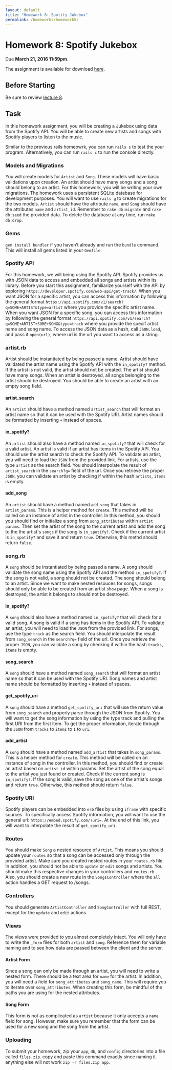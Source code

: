 ```yaml
---
layout: default
title: "Homework 8: Spotify Jukebox"
permalink: /homeworks/homework8/
---
```


# Homework 8: Spotify Jukebox
Due **March 21, 2016 11:59pm**.

The assignment is available for download [here](cis196_homework_8.zip).

## Before Starting
Be sure to review [lecture 8](//seas.upenn.edu/~cis196/lectures/lecture8.html).

## Task
In this homework assignment, you will be creating a Jukebox using data from the Spotify API. You will be able to create new artists and songs with Spotify players to listen to the music.

Similar to the previous rails homeowrk, you can run `rails s` to test the your program. Alternatively, you can run `rails c` to run the console directly.

### Models and Migrations
You will create models for `Artist` and `Song`. These models will have basic validations upon creation. An artist should have many songs and a song should belong to an artist. For this homework, you will be writing your own migrations. The homework uses a persistent SQLite database for development purposes. You will want to use `rails g` to create migrations for the two models. `Artist` should have the attribute `name`, and `Song` should have the attributes `name` and `artist_id`. Remember to `rake db:migrate` and `rake db:seed` the provided data. To delete the database at any time, run `rake db:drop`.

### Gems
`gem install bundler` if you haven’t already and run the `bundle` command. This will install all gems listed in your `Gemfile`.

### Spotify API
For this homework, we will being using the Spotify API. Spotify provides us with JSON data to access and embedded all songs and artists within its library. Before you start this assignment, familiarize yourself with the API by exploring `https://developer.spotify.com/web-api/get-track/`. When you want JSON for a specific artist, you can access this information by following the general format `https://api.spotify.com/v1/search?q=SOME+ARTIST&type=artist` where you provide the specific artist name. When you want JSON for a specific song, you can access this information by following the general format `https://api.spotify.com/v1/search?q=SOME+ARTIST+SOME+SONG&type=track` where you provide the specif artist name and song name. To access the JSON data as a hash, call `JSON.load`, and pass it `open(url)`, where url is the url you want to access as a string.

### artist.rb
Artist should be instantiated by being passed a name. Artist should have validated the artist name using the Spotify API with the `in_spotify?` method. If the artist is not valid, the artist should not be created. The artist should have many songs. When an artist is destroyed, all songs belonging to the artist should be destroyed. You should be able to create an artist with an empty song field.

#### artist_search
An `artist` should have a method named `artist_search` that will format an artist name so that it can be used with the Spotify URI. Artist names should be formatted by inserting `+` instead of spaces.

#### in_spotify?
An `artist` should also have a method named `in_spotify?` that will check for a valid artist. An artist is valid if an artist has items in the Spotify API. You should use the artist search to check the Spotify API. To validate an artist, you will need to load the `JSON` from the provided link. For artists, use the type `artist` as the search field. You should interpolate the result of `artist_search` in the `search?q=` field of the url. Once you retrieve the proper `JSON`, you can validate an artist by checking if within the hash `artists`, `items` is empty.

#### add_song
An `artist` should have a method named `add_song` that takes in `artist_params`. This is a helper method for `create`. This method will be called on an instance of artist in the controller. In this method, you should you should find or initialize a song from `song_attributes` within `artist params`. Then set the artist of the song to the current artist and add the song to the the artist's `songs` if the song is `in_spotify?`. Check if the current artist is `in_spotify?` and save it and return `true`. Otherwise, this methd should return `false`.

### song.rb
A `song` should be instantiated by being passed a name. A song should validate the song name using the Spotify API and the method `in_spotify?`. If the song is not valid, a song should not be created. The song should belong to an artist. Since we want to make nested resouces for songs, songs should only be able to be created from an artist `show` page. When a song is destroyed, the artist it belongs to should not be destroyed.

#### in_spotify?
A `song` should also have a method named `in_spotify?` that will check for a valid song. A song is valid if a song has items in the Spotify API. To validate an artist, you will need to load the `JSON` from the provided link. For songs, use the type `track` as the search field. You should interpolate the result from `song_search` in the `search?q=` field of the url. Once you retrieve the proper `JSON`, you can validate a song by checking if within the hash `tracks`, `items` is empty.

#### song_search
A `song` should have a method named `song_search` that will format an artist name so that it can be used with the Spotify URI. Song names and artist name should be formatted by inserting `+` instead of spaces.

#### get_spotify_uri
A `song` should have a method `get_spotify_uri` that will use the return value from `song_search` and properly parse through the JSON from Spotify. You will want to get the song information by using the type track and pulling the first URI from the first item. To get the proper information, iterate through the `JSON` from `tracks` to `items` to `1` to `uri`.

#### add_artist
A `song` should have a method named `add_artist` that takes in `song_params`. This is a helper method for `create`. This method will be called on an instance of song in the controller. In this method, you should find or create an artist based on `artist_id` within params. Set the artist of the song equal to the artist you just found or created. Check if the current song is `in_spotify?`. If the song is valid, save the song as one of the artist's songs and return `true`. Otherwise, this method should return `false`.

### Spotify URI
Spotify players can be embedded into `erb` files by using `iframe` with specific sources. To specifically access Spotify information, you will want to use the general url: `https://embed.spotify.com/?uri=`. At the end of this link, you will want to interpolate the result of `get_spotify_uri`.

### Routes
You should make `Song` a nested resource of `Artist`. This means you should update your `routes` so that a song can be accessed only through the provided artist. Make sure you created nested routes in your `routes.rb` file. In addition, you should not be able to `update` or `edit` songs and artists. You should make this respective changes in your controllers and `routes.rb`. Also, you should create a new route in the `SongsController` where the `all` action handles a GET request to /songs.

### Controllers
You should generate `ArtistController` and `SongController` with full REST, except for the `update` and `edit` actions.

### Views
The views were provided to you almost completely intact. You will only have to write the `_form` files for both `artist` and `song`. Reference them for variable naming and to see how data are passed between the client and the server.

#### Artist Form
Since a song can only be made through an artist, you will need to write a nested form. There should be a text area for `name` for the artist. In addition, you will need a field for `song_attributes` and `song_name`. This will require you to iterate over `song_attributes`. When creating this form, be mindful of the paths you are using for the nested attributes.

#### Song Form
This form is not as complicated as `artist` because it only accepts a `name` field for song. However, make sure you remember that the form can be used for a new song and the song from the artist.

### Uploading
To submit your homework, zip your `app`, `db`, and `config` directories into a file called `files.zip`. copy and paste this command exactly since naming it anything else will not work `zip -r files.zip app`.
